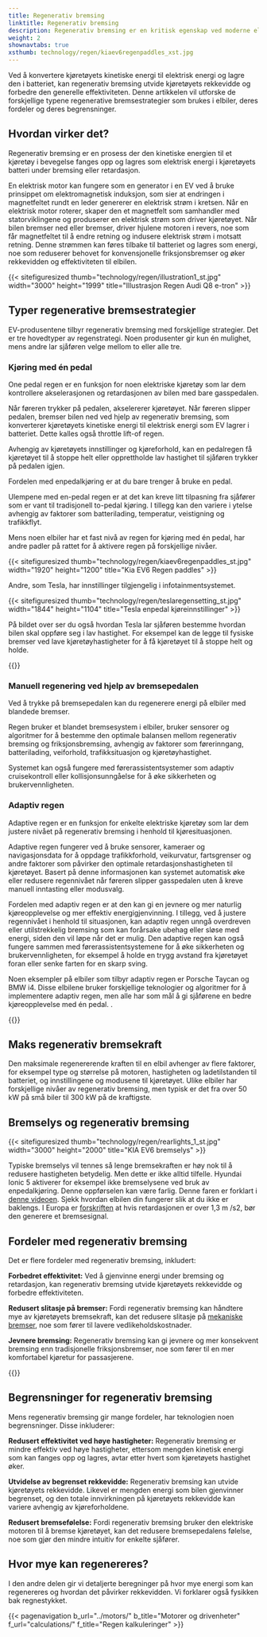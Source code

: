 ```yaml
---
title: Regenerativ bremsing
linktitle: Regenerativ bremsing
description: Regenerativ bremsing er en kritisk egenskap ved moderne elbiler, som lar kjøretøyet gjenvinne energi under bremsing og retardasjon.
weight: 2
shownavtabs: true
xsthumb: technology/regen/kiaev6regenpaddles_xst.jpg
---
```

<!-- markdownlint-disable MD033 -->
Ved å konvertere kjøretøyets kinetiske energi til elektrisk energi og lagre den i batteriet, kan regenerativ bremsing utvide kjøretøyets rekkevidde og forbedre den generelle effektiviteten. Denne artikkelen vil utforske de forskjellige typene regenerative bremsestrategier som brukes i elbiler, deres fordeler og deres begrensninger.

## Hvordan virker det?

Regenerativ bremsing er en prosess der den kinetiske energien til et kjøretøy i bevegelse fanges opp og lagres som elektrisk energi i kjøretøyets batteri under bremsing eller retardasjon.

En elektrisk motor kan fungere som en generator i en EV ved å bruke prinsippet om elektromagnetisk induksjon, som sier at endringen i magnetfeltet rundt en leder genererer en elektrisk strøm i kretsen. Når en elektrisk motor roterer, skaper den et magnetfelt som samhandler med statorviklingene og produserer en elektrisk strøm som driver kjøretøyet. Når bilen bremser ned eller bremser, driver hjulene motoren i revers, noe som får magnetfeltet til å endre retning og indusere elektrisk strøm i motsatt retning. Denne strømmen kan føres tilbake til batteriet og lagres som energi, noe som reduserer behovet for konvensjonelle friksjonsbremser og øker rekkevidden og effektiviteten til elbilen.

{{< sitefiguresized thumb="technology/regen/illustration1_st.jpg" width="3000" height="1999" title="Illustrasjon Regen Audi Q8 e-tron" >}}

## Typer regenerative bremsestrategier

EV-produsentene tilbyr regenerativ bremsing med forskjellige strategier. Det er tre hovedtyper av regenstrategi. Noen produsenter gir kun én mulighet, mens andre lar sjåføren velge mellom to eller alle tre.

### Kjøring med én pedal

One pedal regen er en funksjon for noen elektriske kjøretøy som lar dem kontrollere akselerasjonen og retardasjonen av bilen med bare gasspedalen.

Når føreren trykker på pedalen, akselererer kjøretøyet. Når føreren slipper pedalen, bremser bilen ned ved hjelp av regenerativ bremsing, som konverterer kjøretøyets kinetiske energi til elektrisk energi som EV lagrer i batteriet. Dette kalles også throttle lift-of regen.

Avhengig av kjøretøyets innstillinger og kjøreforhold, kan en pedalregen få kjøretøyet til å stoppe helt eller opprettholde lav hastighet til sjåføren trykker på pedalen igjen.

Fordelen med enpedalkjøring er at du bare trenger å bruke en pedal.

Ulempene med en-pedal regen er at det kan kreve litt tilpasning fra sjåfører som er vant til tradisjonell to-pedal kjøring. I tillegg kan den variere i ytelse avhengig av faktorer som batterilading, temperatur, veistigning og trafikkflyt.

Mens noen elbiler har et fast nivå av regen for kjøring med én pedal, har andre padler på rattet for å aktivere regen på forskjellige nivåer.

{{< sitefiguresized thumb="technology/regen/kiaev6regenpaddles_st.jpg" width="1920" height="1200" title="Kia EV6 Regen paddles" >}}

Andre, som Tesla, har innstillinger tilgjengelig i infotainmentsystemet.

{{< sitefiguresized thumb="technology/regen/teslaregensetting_st.jpg" width="1844" height="1104" title="Tesla enpedal kjøreinnstillinger" >}}

På bildet over ser du også hvordan Tesla lar sjåføren bestemme hvordan bilen skal oppføre seg i lav hastighet. For eksempel kan de legge til fysiske bremser ved lave kjøretøyhastigheter for å få kjøretøyet til å stoppe helt og holde.

{{<evkxdisplayaddarticle />}}
### Manuell regenering ved hjelp av bremsepedalen

Ved å trykke på bremsepedalen kan du regenerere energi på elbiler med blandede bremser.

Regen bruker et blandet bremsesystem i elbiler, bruker sensorer og algoritmer for å bestemme den optimale balansen mellom regenerativ bremsing og friksjonsbremsing, avhengig av faktorer som førerinngang, batterilading, veiforhold, trafikksituasjon og kjøretøyhastighet.

Systemet kan også fungere med førerassistentsystemer som adaptiv cruisekontroll eller kollisjonsunngåelse for å øke sikkerheten og brukervennligheten.

### Adaptiv regen

Adaptive regen er en funksjon for enkelte elektriske kjøretøy som lar dem justere nivået på regenerativ bremsing i henhold til kjøresituasjonen.

Adaptive regen fungerer ved å bruke sensorer, kameraer og navigasjonsdata for å oppdage trafikkforhold, veikurvatur, fartsgrenser og andre faktorer som påvirker den optimale retardasjonshastigheten til kjøretøyet. Basert på denne informasjonen kan systemet automatisk øke eller redusere regennivået når føreren slipper gasspedalen uten å kreve manuell inntasting eller modusvalg.

Fordelen med adaptiv regen er at den kan gi en jevnere og mer naturlig kjøreopplevelse og mer effektiv energigjenvinning. I tillegg, ved å justere regennivået i henhold til situasjonen, kan adaptiv regen unngå overdreven eller utilstrekkelig bremsing som kan forårsake ubehag eller sløse med energi, siden den vil løpe når det er mulig. Den adaptive regen kan også fungere sammen med førerassistentsystemene for å øke sikkerheten og brukervennligheten, for eksempel å holde en trygg avstand fra kjøretøyet foran eller senke farten for en skarp sving.

Noen eksempler på elbiler som tilbyr adaptiv regen er Porsche Taycan og BMW i4. Disse elbilene bruker forskjellige teknologier og algoritmer for å implementere adaptiv regen, men alle har som mål å gi sjåførene en bedre kjøreopplevelse med én pedal. .

{{<evkxdisplayaddarticle />}}

## Maks regenerativ bremsekraft

Den maksimale regenererende kraften til en elbil avhenger av flere faktorer, for eksempel type og størrelse på motoren, hastigheten og ladetilstanden til batteriet, og innstillingene og modusene til kjøretøyet. Ulike elbiler har forskjellige nivåer av regenerativ bremsing, men typisk er det fra over 50 kW på små biler til 300 kW på de kraftigste.

## Bremselys og regenerativ bremsing

{{< sitefiguresized thumb="technology/regen/rearlights_1_st.jpg" width="3000" height="2000" title="KIA EV6 bremselys" >}}

Typiske bremselys vil tennes så lenge bremsekraften er høy nok til å redusere hastigheten betydelig. Men dette er ikke alltid tilfelle. Hyundai Ionic 5 aktiverer for eksempel ikke bremselysene ved bruk av enpedalkjøring. Denne oppførselen kan være farlig. Denne faren er forklart i [denne videoen](https://www.youtube.com/watch?v=U0YW7x9U5TQ). Sjekk hvordan elbilen din fungerer slik at du ikke er baklengs.
I Europa er [forskriften](https://unece.org/transport/documents/2022/02/standards/un-regulation-no-13h-revision-4-amendment-2) at hvis retardasjonen er over 1,3 m /s2, bør den generere et bremsesignal.

## Fordeler med regenerativ bremsing

Det er flere fordeler med regenerativ bremsing, inkludert:

**Forbedret effektivitet:** Ved å gjenvinne energi under bremsing og retardasjon, kan regenerativ bremsing utvide kjøretøyets rekkevidde og forbedre effektiviteten.

**Redusert slitasje på bremser:** Fordi regenerativ bremsing kan håndtere mye av kjøretøyets bremsekraft, kan det redusere slitasje på [mekaniske bremser](../brakes/), noe som fører til lavere vedlikeholdskostnader.

**Jevnere bremsing:** Regenerativ bremsing kan gi jevnere og mer konsekvent bremsing enn tradisjonelle friksjonsbremser, noe som fører til en mer komfortabel kjøretur for passasjerene.

{{<evkxdisplayaddarticle />}}

## Begrensninger for regenerativ bremsing

Mens regenerativ bremsing gir mange fordeler, har teknologien noen begrensninger. Disse inkluderer:

**Redusert effektivitet ved høye hastigheter:** Regenerativ bremsing er mindre effektiv ved høye hastigheter, ettersom mengden kinetisk energi som kan fanges opp og lagres, avtar etter hvert som kjøretøyets hastighet øker.

**Utvidelse av begrenset rekkevidde:** Regenerativ bremsing kan utvide kjøretøyets rekkevidde. Likevel er mengden energi som bilen gjenvinner begrenset, og den totale innvirkningen på kjøretøyets rekkevidde kan variere avhengig av kjøreforholdene.

**Redusert bremsefølelse:** Fordi regenerativ bremsing bruker den elektriske motoren til å bremse kjøretøyet, kan det redusere bremsepedalens følelse, noe som gjør den mindre intuitiv for enkelte sjåfører.

## Hvor mye kan regenereres?

I den andre delen gir vi detaljerte beregninger på hvor mye energi som kan regenereres og hvordan det påvirker rekkevidden. Vi forklarer også fysikken bak regnestykket.

{{< pagenavigation b_url="../motors/" b_title="Motorer og drivenheter" f_url="calculations/" f_title="Regen kalkuleringer" >}}
